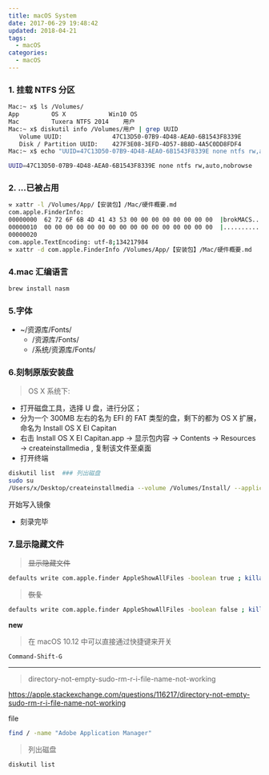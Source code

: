 ```yaml
---
title: macOS System
date: 2017-06-29 19:48:42
updated: 2018-04-21
tags:
  - macOS
categories:
  - macOS
---
```


### 1. 挂载 NTFS 分区

```bash
Mac:~ x$ ls /Volumes/
App			OS X			Win10 OS
Mac			Tuxera NTFS 2014	用户
Mac:~ x$ diskutil info /Volumes/用户 | grep UUID
   Volume UUID:              47C13D50-07B9-4D48-AEA0-6B1543F8339E
   Disk / Partition UUID:    427F3E08-3EFD-4D57-8B8D-4A5C0DD8FDF4
Mac:~ x$ echo "UUID=47C13D50-07B9-4D48-AEA0-6B1543F8339E none ntfs rw,auto,nobrowse" | sudo tee -a /etc/fstab
```

```bash
UUID=47C13D50-07B9-4D48-AEA0-6B1543F8339E none ntfs rw,auto,nobrowse
```

### 2. ...已被占用

```bash
⚒ xattr -l /Volumes/App/【安装包】/Mac/硬件概要.md                            ~
com.apple.FinderInfo:
00000000  62 72 6F 6B 4D 41 43 53 00 00 00 00 00 00 00 00  |brokMACS........|
00000010  00 00 00 00 00 00 00 00 00 00 00 00 00 00 00 00  |................|
00000020
com.apple.TextEncoding: utf-8;134217984
⚒ xattr -d com.apple.FinderInfo /Volumes/App/【安装包】/Mac/硬件概要.md
```

### 4.mac 汇编语言

```bash
brew install nasm
```

### 5.字体

- ~/资源库/Fonts/
  - /资源库/Fonts/
  - /系统/资源库/Fonts/

### 6.刻制原版安装盘

> OS X 系统下:

- 打开磁盘工具，选择 U 盘，进行分区；
- 分为一个 300MB 左右的名为 EFI 的 FAT 类型的盘，剩下的都为 OS X 扩展，命名为 Install OS X El Capitan
- 右击 Install OS X El Capitan.app -> 显示包内容 -> Contents -> Resources ->
  createinstallmedia , 复制该文件至桌面
- 打开终端

```bash
diskutil list  ### 列出磁盘
sudo su
/Users/x/Desktop/createinstallmedia --volume /Volumes/Install/ --applicationpath /Applications/Install\ OS\ X\ El\ Capitan.app [--force]
```

开始写入镜像

- 刻录完毕

### 7.显示隐藏文件

> ~~显示隐藏文件~~

```bash
defaults write com.apple.finder AppleShowAllFiles -boolean true ; killall Finder
```

> ~~恢复~~

```bash
defaults write com.apple.finder AppleShowAllFiles -boolean false ; killall Finder
```

**new**

> 在 macOS 10.12 中可以直接通过快捷键来开关

`Command-Shift-G`

---

> directory-not-empty-sudo-rm-r-i-file-name-not-working

https://apple.stackexchange.com/questions/116217/directory-not-empty-sudo-rm-r-i-file-name-not-working

file

```bash
find / -name "Adobe Application Manager"
```

> 列出磁盘

    diskutil list
